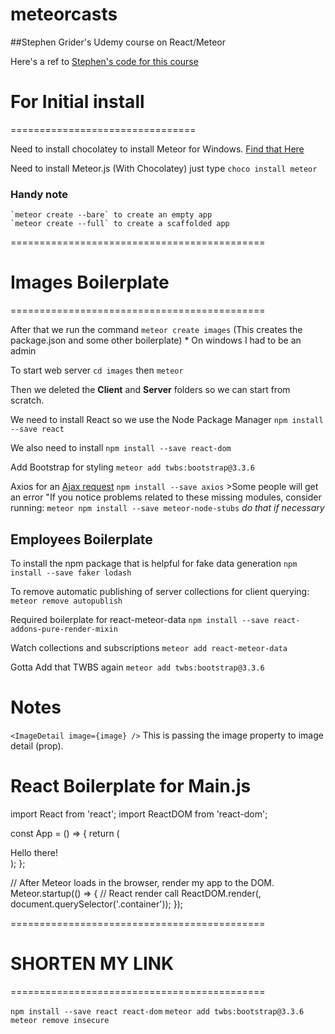 # meteorcasts

##Stephen Grider's Udemy course on React/Meteor

Here's a ref to [Stephen's code for this course](https://github.com/stephengrider/meteorcasts)

# For Initial install
================================

Need to install chocolatey to install Meteor for Windows.
[Find that Here](https://chocolatey.org/install)

Need to install Meteor.js (With Chocolatey) just type `choco install meteor`

### Handy note
    `meteor create --bare` to create an empty app
    `meteor create --full` to create a scaffolded app

============================================
# Images Boilerplate
============================================

After that we run the command `meteor create images` (This creates the package.json and some other boilerplate)
    * On windows I had to be an admin

To start web server `cd images` then `meteor`

Then we deleted the __Client__ and __Server__ folders so we can start from scratch.

We need to install React so we use the Node Package Manager `npm install --save react`

We also need to install `npm install --save react-dom`

Add Bootstrap for styling `meteor add twbs:bootstrap@3.3.6`

Axios for an [Ajax request](https://github.com/mzabriskie/axios)
    `npm install --save axios`
    >Some people will get an error "If you notice problems related to these missing modules, consider running: `meteor npm install --save meteor-node-stubs` _do that if necessary_

## Employees Boilerplate


To install the npm package that is helpful for fake data generation
`npm install --save faker lodash`

To remove automatic publishing of server collections for client querying:
`meteor remove autopublish`

Required boilerplate for react-meteor-data
`npm install --save react-addons-pure-render-mixin`

Watch collections and subscriptions
`meteor add react-meteor-data`

Gotta Add that TWBS again
`meteor add twbs:bootstrap@3.3.6`

Notes
================
`<ImageDetail image={image} />` This is passing the image property to image detail (prop).


React Boilerplate for Main.js
===============
import React from 'react';
import ReactDOM from 'react-dom';

const App = () => {
    return (
        <div>Hello there!</div>
    );
};

// After Meteor loads in the browser, render my app to the DOM.
Meteor.startup(() => {
    // React render call
    ReactDOM.render(<App />, document.querySelector('.container'));
});

============================================
# SHORTEN MY LINK
============================================

`npm install --save react react-dom`
`meteor add twbs:bootstrap@3.3.6`
`meteor remove insecure`